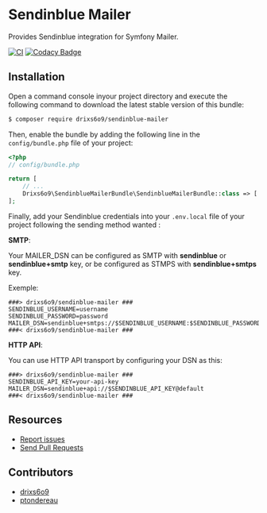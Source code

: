 Sendinblue Mailer
=================

Provides Sendinblue integration for Symfony Mailer.

[![CI](https://github.com/drixs6o9/sendinblue-mailer/workflows/CI/badge.svg)](https://github.com/drixs6o9/sendinblue-mailer/actions?query=workflow%3ACI)
[![Codacy Badge](https://api.codacy.com/project/badge/Grade/878ae9f3a3a74b29b143637c085cd9b2)](https://app.codacy.com/manual/yann.lucas/sendinblue-mailer?utm_source=github.com&utm_medium=referral&utm_content=drixs6o9/sendinblue-mailer&utm_campaign=Badge_Grade_Settings)

Installation
------------

Open a command console inyour project directory and execute the
following command to download the latest stable version of this bundle:

```bash
$ composer require drixs6o9/sendinblue-mailer
```

Then, enable the bundle by adding the following line in the `config/bundle.php`
file of your project:

```php
<?php
// config/bundle.php

return [
    // ...
    Drixs6o9\SendinblueMailerBundle\SendinblueMailerBundle::class => ['all' => true],
];
```

Finally, add your Sendinblue credentials into your `.env.local` file of your project following the sending method wanted :

**SMTP**:

Your MAILER_DSN can be configured as SMTP with **sendinblue** or **sendinblue+smtp** key, or be configured as STMPS with **sendinblue+smtps** key.

Exemple: 
```env
###> drixs6o9/sendinblue-mailer ###
SENDINBLUE_USERNAME=username
SENDINBLUE_PASSWORD=password
MAILER_DSN=sendinblue+smtps://$SENDINBLUE_USERNAME:$SENDINBLUE_PASSWORD@default
###< drixs6o9/sendinblue-mailer ###
```

**HTTP API**:

You can use HTTP API transport by configuring your DSN as this:

```env
###> drixs6o9/sendinblue-mailer ###
SENDINBLUE_API_KEY=your-api-key
MAILER_DSN=sendinblue+api://$SENDINBLUE_API_KEY@default
###< drixs6o9/sendinblue-mailer ###
```

Resources
---------

*   [Report issues](https://github.com/drixs6o9/sendinblue-mailer/issues)
*   [Send Pull Requests](https://github.com/drixs6o9/sendinblue-mailer/pulls)

Contributors
------------
*   [drixs6o9](https://github.com/drixs6o9)
*   [ptondereau](https://github.com/ptondereau)
